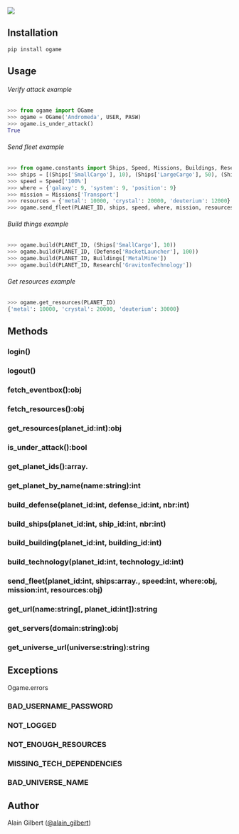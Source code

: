 ![](http://images2.wikia.nocookie.net/__cb20101218084357/ogame/images/c/c9/Logo.png)

## Installation

`pip install ogame`



## Usage

###### Verify attack example

```py
>>> from ogame import OGame
>>> ogame = OGame('Andromeda', USER, PASW)
>>> ogame.is_under_attack()
True
```

###### Send fleet example

```py
>>> from ogame.constants import Ships, Speed, Missions, Buildings, Research
>>> ships = [(Ships['SmallCargo'], 10), (Ships['LargeCargo'], 50), (Ships['Cruiser'], 40)]
>>> speed = Speed['100%']
>>> where = {'galaxy': 9, 'system': 9, 'position': 9}
>>> mission = Missions['Transport']
>>> resources = {'metal': 10000, 'crystal': 20000, 'deuterium': 12000}
>>> ogame.send_fleet(PLANET_ID, ships, speed, where, mission, resources)
```

###### Build things example

```py
>>> ogame.build(PLANET_ID, (Ships['SmallCargo'], 10))
>>> ogame.build(PLANET_ID, (Defense['RocketLauncher'], 100))
>>> ogame.build(PLANET_ID, Buildings['MetalMine'])
>>> ogame.build(PLANET_ID, Research['GravitonTechnology'])
```

###### Get resources example

```py
>>> ogame.get_resources(PLANET_ID)
{'metal': 10000, 'crystal': 20000, 'deuterium': 30000}
```

## Methods

### login()

### logout()

### fetch_eventbox():obj

### fetch_resources():obj

### get_resources(planet_id:int):obj

### is_under_attack():bool

### get_planet_ids():array.<int>

### get_planet_by_name(name:string):int

### build_defense(planet_id:int, defense_id:int, nbr:int)

### build_ships(planet_id:int, ship_id:int, nbr:int)

### build_building(planet_id:int, building_id:int)

### build_technology(planet_id:int, technology_id:int)

### send_fleet(planet_id:int, ships:array.<tuple>, speed:int, where:obj, mission:int, resources:obj)

### get_url(name:string[, planet_id:int]):string

### get_servers(domain:string):obj

### get_universe_url(universe:string):string



## Exceptions

Ogame.errors

### BAD_USERNAME_PASSWORD

### NOT_LOGGED

### NOT_ENOUGH_RESOURCES

### MISSING_TECH_DEPENDENCIES

### BAD_UNIVERSE_NAME



## Author

Alain Gilbert ([@alain_gilbert](http://twitter.com/alain_gilbert))
